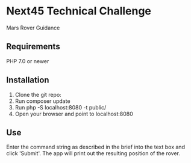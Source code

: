 # Next45 Technical Challenge

Mars Rover Guidance 

## Requirements

PHP 7.0 or newer

## Installation

1) Clone the git repo:
2) Run composer update
3) Run php -S localhost:8080 -t public/
4) Open your browser and point to localhost:8080

## Use

Enter the command string as described in the brief into the text box and click 'Submit'.
The app will print out the resulting position of the rover.
